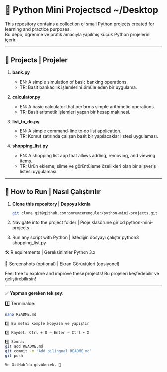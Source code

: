 # 🐍 Python Mini Projectscd ~/Desktop


This repository contains a collection of small Python projects created for learning and practice purposes.  
Bu depo, öğrenme ve pratik amacıyla yapılmış küçük Python projelerini içerir.  

---

## 📂 Projects | Projeler

1. **bank.py**
   - EN: A simple simulation of basic banking operations.
   - TR: Basit bankacılık işlemlerini simüle eden bir uygulama.

2. **calculator.py**
   - EN: A basic calculator that performs simple arithmetic operations.
   - TR: Basit aritmetik işlemleri yapan bir hesap makinesi.

3. **list_to_do.py**
   - EN: A simple command-line to-do list application.
   - TR: Komut satırında çalışan basit bir yapılacaklar listesi uygulaması.

4. **shopping_list.py**
   - EN: A shopping list app that allows adding, removing, and viewing items.
   - TR: Ürün ekleme, silme ve görüntüleme özellikleri olan bir alışveriş listesi uygulaması.

---

## 🚀 How to Run | Nasıl Çalıştırılır

1. **Clone this repository | Depoyu klonla**  
   ```bash
   git clone git@github.com:omrumcerenguler/python-mini-projects.git

2. Navigate into the project folder | Proje klasörüne gir
cd python-mini-projects

3. Run any script with Python | İstediğin dosyayı çalıştır
python3 shopping_list.py

🛠 R equirements | Gereksinimler
Python 3.x

📸  Screenshots (optional) | Ekran Görüntüleri (opsiyonel)

Feel free to explore and improve these projects!
Bu projeleri keşfedebilir ve geliştirebilirsin!

---

✅ **Yapman gereken tek şey:**  

1️⃣ Terminalde:  

```bash
nano README.md

2️⃣ Bu metni komple kopyala ve yapıştır

3️⃣ Kaydet: Ctrl + O → Enter → Ctrl + X

4️⃣ Sonra:
git add README.md
git commit -m "Add bilingual README.md"
git push

Ve GitHub’da gözükecek. 🎉
